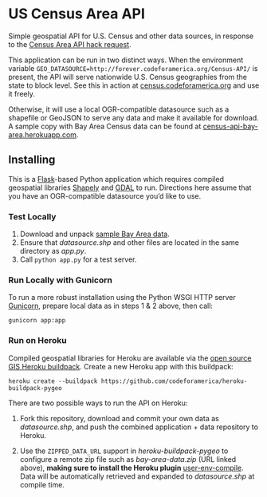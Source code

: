 US Census Area API
==================

Simple geospatial API for U.S. Census and other data sources, in response to the
[Census Area API hack request](https://github.com/codeforamerica/hack-requests/blob/master/census-area-API.md).

This application can be run in two distinct ways. When the environment variable `GEO_DATASOURCE=http://forever.codeforamerica.org/Census-API/` is present, the API will serve nationwide U.S. Census geographies from the state to block level. See this in action at [census.codeforamerica.org](http://census.codeforamerica.org) and use it freely.

Otherwise, it will use a local OGR-compatible datasource such as a shapefile or GeoJSON to serve any data and make it available for download. A sample copy with Bay Area Census data can be found at
[census-api-bay-area.herokuapp.com](http://census-api-bay-area.herokuapp.com).

Installing
----

This is a [Flask](http://flask.pocoo.org/)-based Python application which
requires compiled geospatial libraries [Shapely](http://toblerity.org/shapely/)
and [GDAL](http://trac.osgeo.org/gdal/) to run. Directions here assume that you have an OGR-compatible datasource you’d like to use.

### Test Locally

1. Download and unpack [sample Bay Area data](http://forever.codeforamerica.org.s3.amazonaws.com/Census-API/bay-area-data.zip).
2. Ensure that *datasource.shp* and other files are located in the same directory as *app.py*.
3. Call `python app.py` for a test server.

### Run Locally with Gunicorn

To run a more robust installation using the Python WSGI HTTP server
[Gunicorn](http://gunicorn.org/), prepare local data as in steps 1 & 2 above,
then call:

    gunicorn app:app

### Run on Heroku

Compiled geospatial libraries for Heroku are available via the
[open source GIS Heroku buildpack](https://github.com/codeforamerica/heroku-buildpack-pygeo). Create a new Heroku app with this buildpack:

    heroku create --buildpack https://github.com/codeforamerica/heroku-buildpack-pygeo

There are two possible ways to run the API on Heroku:

1. Fork this repository, download and commit your own data as *datasource.shp*,
and push the combined application + data repository to Heroku.

2. Use the `ZIPPED_DATA_URL` support in *heroku-buildpack-pygeo* to configure
a remote zip file such as *bay-area-data.zip* (URL linked above),
**making sure to install the Heroku plugin**
[user-env-compile](https://devcenter.heroku.com/articles/labs-user-env-compile).
Data will be automatically retrieved and expanded to *datasource.shp* at
compile time.
